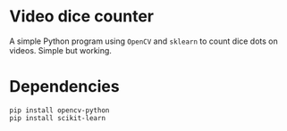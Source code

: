 # Video dice counter
A simple Python program using `OpenCV` and `sklearn` to count dice dots on videos. Simple but working.

# Dependencies

```
pip install opencv-python
pip install scikit-learn
```